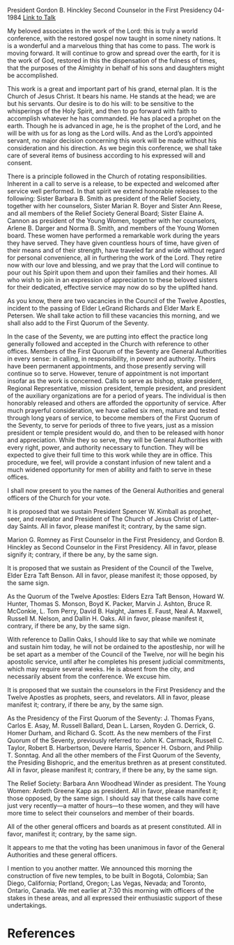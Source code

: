 President Gordon B. Hinckley
Second Counselor in the First Presidency
04-1984
[Link to Talk](https://www.churchofjesuschrist.org/study/general-conference/1984/04/the-sustaining-of-church-officers?lang=eng)

My beloved associates in the work of the Lord: this is truly a world conference, with the restored gospel now taught in some ninety nations. It is a wonderful and a marvelous thing that has come to pass. The work is moving forward. It will continue to grow and spread over the earth, for it is the work of God, restored in this the dispensation of the fulness of times, that the purposes of the Almighty in behalf of his sons and daughters might be accomplished.

This work is a great and important part of his grand, eternal plan. It is the Church of Jesus Christ. It bears his name. He stands at the head; we are but his servants. Our desire is to do his will: to be sensitive to the whisperings of the Holy Spirit, and then to go forward with faith to accomplish whatever he has commanded. He has placed a prophet on the earth. Though he is advanced in age, he is the prophet of the Lord, and he will be with us for as long as the Lord wills. And as the Lord’s appointed servant, no major decision concerning this work will be made without his consideration and his direction. As we begin this conference, we shall take care of several items of business according to his expressed will and consent.

There is a principle followed in the Church of rotating responsibilities. Inherent in a call to serve is a release, to be expected and welcomed after service well performed. In that spirit we extend honorable releases to the following: Sister Barbara B. Smith as president of the Relief Society, together with her counselors, Sister Marian R. Boyer and Sister Ann Reese, and all members of the Relief Society General Board; Sister Elaine A. Cannon as president of the Young Women, together with her counselors, Arlene B. Darger and Norma B. Smith, and members of the Young Women board. These women have performed a remarkable work during the years they have served. They have given countless hours of time, have given of their means and of their strength, have traveled far and wide without regard for personal convenience, all in furthering the work of the Lord. They retire now with our love and blessing, and we pray that the Lord will continue to pour out his Spirit upon them and upon their families and their homes. All who wish to join in an expression of appreciation to these beloved sisters for their dedicated, effective service may now do so by the uplifted hand.

As you know, there are two vacancies in the Council of the Twelve Apostles, incident to the passing of Elder LeGrand Richards and Elder Mark E. Petersen. We shall take action to fill these vacancies this morning, and we shall also add to the First Quorum of the Seventy.

In the case of the Seventy, we are putting into effect the practice long generally followed and accepted in the Church with reference to other offices. Members of the First Quorum of the Seventy are General Authorities in every sense: in calling, in responsibility, in power and authority. Theirs have been permanent appointments, and those presently serving will continue so to serve. However, tenure of appointment is not important insofar as the work is concerned. Calls to serve as bishop, stake president, Regional Representative, mission president, temple president, and president of the auxiliary organizations are for a period of years. The individual is then honorably released and others are afforded the opportunity of service. After much prayerful consideration, we have called six men, mature and tested through long years of service, to become members of the First Quorum of the Seventy, to serve for periods of three to five years, just as a mission president or temple president would do, and then to be released with honor and appreciation. While they so serve, they will be General Authorities with every right, power, and authority necessary to function. They will be expected to give their full time to this work while they are in office. This procedure, we feel, will provide a constant infusion of new talent and a much widened opportunity for men of ability and faith to serve in these offices.

I shall now present to you the names of the General Authorities and general officers of the Church for your vote.

It is proposed that we sustain President Spencer W. Kimball as prophet, seer, and revelator and President of The Church of Jesus Christ of Latter-day Saints. All in favor, please manifest it; contrary, by the same sign.

Marion G. Romney as First Counselor in the First Presidency, and Gordon B. Hinckley as Second Counselor in the First Presidency. All in favor, please signify it; contrary, if there be any, by the same sign.

It is proposed that we sustain as President of the Council of the Twelve, Elder Ezra Taft Benson. All in favor, please manifest it; those opposed, by the same sign.

As the Quorum of the Twelve Apostles: Elders Ezra Taft Benson, Howard W. Hunter, Thomas S. Monson, Boyd K. Packer, Marvin J. Ashton, Bruce R. McConkie, L. Tom Perry, David B. Haight, James E. Faust, Neal A. Maxwell, Russell M. Nelson, and Dallin H. Oaks. All in favor, please manifest it, contrary, if there be any, by the same sign.

With reference to Dallin Oaks, I should like to say that while we nominate and sustain him today, he will not be ordained to the apostleship, nor will he be set apart as a member of the Council of the Twelve, nor will he begin his apostolic service, until after he completes his present judicial commitments, which may require several weeks. He is absent from the city, and necessarily absent from the conference. We excuse him.

It is proposed that we sustain the counselors in the First Presidency and the Twelve Apostles as prophets, seers, and revelators. All in favor, please manifest it; contrary, if there be any, by the same sign.

As the Presidency of the First Quorum of the Seventy: J. Thomas Fyans, Carlos E. Asay, M. Russell Ballard, Dean L. Larsen, Royden G. Derrick, G. Homer Durham, and Richard G. Scott. As the new members of the First Quorum of the Seventy, previously referred to: John K. Carmack, Russell C. Taylor, Robert B. Harbertson, Devere Harris, Spencer H. Osborn, and Philip T. Sonntag. And all the other members of the First Quorum of the Seventy, the Presiding Bishopric, and the emeritus brethren as at present constituted. All in favor, please manifest it; contrary, if there be any, by the same sign.

The Relief Society: Barbara Ann Woodhead Winder as president. The Young Women: Ardeth Greene Kapp as president. All in favor, please manifest it; those opposed, by the same sign. I should say that these calls have come just very recently—a matter of hours—to these women, and they will have more time to select their counselors and member of their boards.

All of the other general officers and boards as at present constituted. All in favor, manifest it; contrary, by the same sign.

It appears to me that the voting has been unanimous in favor of the General Authorities and these general officers.

I mention to you another matter. We announced this morning the construction of five new temples, to be built in Bogotá, Colombia; San Diego, California; Portland, Oregon; Las Vegas, Nevada; and Toronto, Ontario, Canada. We met earlier at 7:30 this morning with officers of the stakes in these areas, and all expressed their enthusiastic support of these undertakings.

# References
